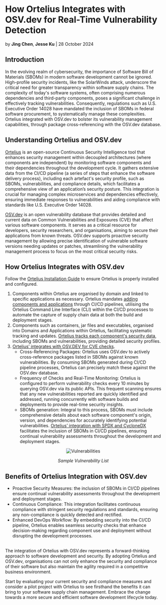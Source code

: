 # How Ortelius Integrates with OSV.dev for Real-Time Vulnerability Detection

by **Jing Chen**, **Jesse Ku** | 28 October 2024
## Introduction
In the evolving realm of cybersecurity, the importance of Software Bill of Materials (SBOMs) in modern software development cannot be ignored. High-profile security incidents, like the SolarWinds attack, underscore the critical need for greater transparency within software supply chains. The complexity of today's software systems, often comprising numerous dependencies and third-party components, poses a significant challenge in effectively tracking vulnerabilities. Consequently, regulations such as U.S. Executive Order 14028 have mandated the inclusion of SBOMs in federal software procurement, to systematically manage these complexities. Ortelius integrated with OSV.dev to bolster its vulnerability management capabilities, through package cross-referencing with the OSV.dev database. 

## Understanding Ortelius and OSV.dev
[Ortelius](https://ortelius.io/) is an open-source Continuous Security Intelligence tool that enhances security management within decoupled architectures (where components are independent) by monitoring software components and their dependencies throughout the development cycle. It gathers extensive data from the CI/CD pipeline (a series of steps that enhance the software delivery process), including each artefact's security profile, such as SBOMs, vulnerabilities, and compliance details, which facilitates a comprehensive view of an application’s security posture. This integration is crucial for managing complex microservices and dependencies effectively, ensuring immediate responses to vulnerabilities and aiding compliance with standards like U.S. Executive Order 14028.

[OSV.dev](https://osv.dev/) is an open vulnerability database that provides detailed and current data on Common Vulnerabilities and Exposures (CVE) that affect various software components. It serves as a critical resource for developers, security researchers, and organisations, aiming to secure their applications from known threats. OSV.dev supports proactive security management by allowing precise identification of vulnerable software versions needing updates or patches, streamlining the vulnerability management process to focus on the most critical security risks.

## How Ortelius Integrates with OSV.dev
Follow the [Ortelius Installation Guide](https://docs.ortelius.io/guides/userguide/installation-and-support/) to ensure Ortelius is properly installed and configured.
1. Components within Ortelius are organised by domain and linked to specific applications as necessary. Ortelius mandates [adding components and applications](https://docs.ortelius.io/guides/userguide/addingtopipeline/) through CI/CD pipelines, utilising the Ortelius Command Line Interface (CLI) within the CI/CD processes to automate the capture of supply chain data at both the build and deployment stages.
2.	Components such as containers, jar files and executables, organised into Domains and Applications within Ortelius, facilitating systematic tracking and updates. [Ortelius tracks each component's security data](https://docs.ortelius.io/guides/userguide/2-define-components/), including SBOMs and vulnerabilities, providing detailed security profiles. 
3.	[Ortelius’ integrates with OSV.DEV for CVE checks](https://docs.ortelius.io/guides/userguide/integrations/osvdev/).
    - Cross-Referencing Packages: Ortelius uses OSV.dev to actively cross-reference packages listed in SBOMs against known vulnerabilities. By consuming SBOMs generated during CI/CD pipeline processes, Ortelius can precisely match these against the OSV.dev database.
    - Frequency of Checks and Real-Time Monitoring: Ortelius is configured to perform vulnerability checks every 10 minutes by querying OSV.dev via its public APIs. This frequent scanning ensures that any new vulnerabilities reported are quickly identified and addressed, running concurrently with software builds and deployments to provide real-time security insights.
    - SBOMs generation: Integral to this process, SBOMs must include comprehensive details about each software component's origin, version, and dependencies for accurately identifying potential vulnerabilities. [Ortelius’ integration with SPDX and CycloneDX](https://docs.ortelius.io/guides/userguide/integrations/spdx-syft-cyclonedx/) facilitates the inclusion of SBOMs in CI/CD pipelines, ensuring continual vulnerability assessments throughout the development and deployment stages.

<div style="text-align: center;">
  <img src="Vulnerabilities.png" alt="Vulnerabilities">
  <p><em>Sample Vulnerability List</em></p>
</div>

## Benefits of Ortelius Integration with OSV.dev
- Proactive Security Measures: the inclusion of SBOMs in CI/CD pipelines ensure continual vulnerability assessments throughout the development and deployment stages.
- Continuous Compliance: This integration facilitates continuous compliance with stringent security regulations and standards, ensuring any non-compliance is quickly detected and rectified.
- Enhanced DevOps Workflow: By embedding security into the CI/CD pipeline, Ortelius enables seamless security checks that enhance decision-making regarding component use and deployment without disrupting the development processes.

<br>
The integration of Ortelius with OSV.dev represents a forward-thinking approach to software development and security. By adopting Ortelius and OSV.dev, organisations can not only enhance the security and compliance of their software but also maintain the agility required in a competitive business environment. 

Start by evaluating your current security and compliance measures and consider a pilot project with Ortelius to see firsthand the benefits it can bring to your software supply chain management. Embrace the change towards a more secure and efficient software development lifecycle today.


